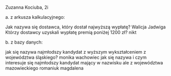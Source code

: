 Zuzanna Kociuba, 2i

a. z arkusza kalkulacyjnego:

Jak nazywa się dostawca, który dostał najwyższą wypłatę?
Walicja Jadwiga
Którzy dostawcy uzyskali wypłatę premią poniżej 1200 zł?
nikt

b. z bazy danych:

jak się nazywa najmłodszy kandydat z wyższym wykształceniem z województwa śląskiego?
monika wachowiec
jak się nazywa i czym interesuje się najmłodszy kandydat mający w nazwisku ale z województwa mazowieckiego
romaniuk magdalena